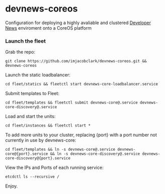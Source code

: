# devnews-coreos
Configuration for deploying a highly avaliable and clustered [Developer News](http://devnews.today) enviroment onto a CoreOS platform

### Launch the fleet

Grab the repo:

```shell
git clone https://github.com/imjacobclark/devnews-coreos.git && devnews-coreos
```

Launch the static loadbalancer:

```shell
cd fleet/statics && fleetctl start devnews-core-loadbalancer.service
```

Submit templates to Fleet:

```shell
cd fleet/templates && fleetctl submit devnews-core@.service devnews-core-discovery@.service
```

Load and start the units:
```
cd fleet/instances && fleetctl start *
```

To add more units to your cluster, replacing {port} with a port number not currently in use by devnews-core:

```
cd fleet/templates && ln -s devnews-core@.service devnews-core@{port}.service && ln -s devnews-core-discovery@.service devnews-core-discovery@{port}.service
```

View the IPs and Ports of each running service:
```shell
etcdctl ls --recursive /
```

Enjoy.
